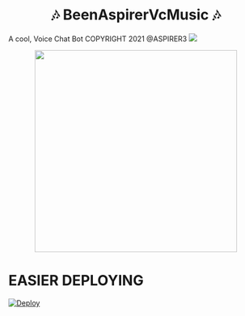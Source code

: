 <h1 align="center"><b>🎶 BeenAspirerVcMusic  🎶</b></h1>

A cool, Voice Chat Bot COPYRIGHT 2021 @ASPIRER3 
  <a href="https://github.com/TeamDaisyX/DaisyX-v2/graphs/commit-activity" alt="Maintenance"> <img src="https://img.shields.io/badge/Maintained%3F-yes-green.svg?style=flat-square" /> </a>
</p>
<p align="center"><a href="https://t.me/intimacyfolkz"><img src="https://telegra.ph/file/aab1116662e9f61d2c4ef.jpg" width="400"></a></p>


#  EASIER DEPLOYING
[![Deploy](https://www.herokucdn.com/deploy/button.svg)](https://heroku.com/deploy?template=https://github.com/daveh566/BeenAspirerVcX.git)
